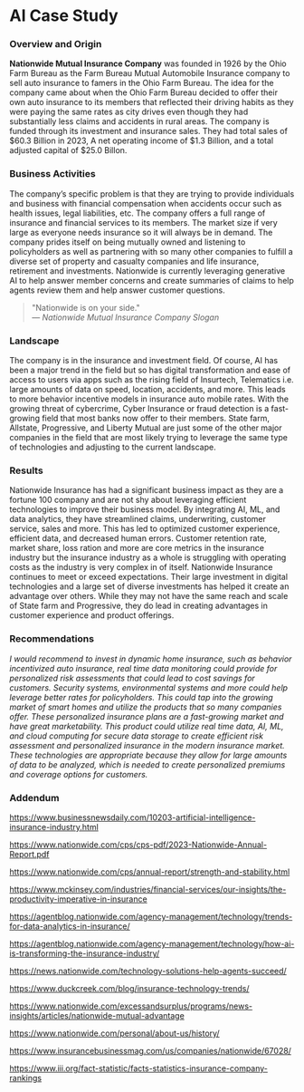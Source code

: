 # AI Case Study

### Overview and Origin

**Nationwide Mutual Insurance Company** was founded in 1926 by the Ohio Farm Bureau as the Farm Bureau Mutual Automobile Insurance company to sell auto insurance to famers in the Ohio Farm Bureau. The idea for the company came about when the Ohio Farm Bureau decided to offer their own auto insurance to its members that reflected their driving habits as they were paying the same rates as city drives even though they had substantially less claims and accidents in rural areas. The company is funded through its investment and insurance sales. They had total sales of $60.3 Billion in 2023, A net operating income of $1.3 Billion, and a total adjusted capital of $25.0 Billon.

### Business Activities

The company’s specific problem is that they are trying to provide individuals and business with financial compensation when accidents occur such as health issues, legal liabilities, etc. The company offers a full range of insurance and financial services to its members. The market size if very large as everyone needs insurance so it will always be in demand. The company prides itself on being mutually owned and listening to policyholders as well as partnering with so many other companies to fulfill a diverse set of property and casualty companies and life insurance, retirement and investments. Nationwide is currently leveraging generative AI to help answer member concerns and create summaries of claims to help agents review them and help answer customer questions.

> "Nationwide is on your side."  
> — *Nationwide Mutual Insurance Company Slogan*


### Landscape

The company is in the insurance and investment field. Of course, AI has been a major trend in the field but so has digital transformation and ease of access to users via apps such as the rising field of Insurtech, Telematics i.e. large amounts of data on speed, location, accidents, and more. This leads to more behavior incentive models in insurance auto mobile rates. With the growing threat of cybercrime, Cyber Insurance or fraud detection is a fast-growing field that most banks now offer to their members. State farm, Allstate, Progressive, and Liberty Mutual are just some of the other major companies in the field that are most likely trying to leverage the same type of technologies and adjusting to the current landscape.

### Results

Nationwide Insurance has had a significant business impact as they are a fortune 100 company and are not shy about leveraging efficient technologies to improve their business model. By integrating AI, ML, and data analytics, they have streamlined claims, underwriting, customer service, sales and more. This has led to optimized customer experience, efficient data, and decreased human errors. Customer retention rate, market share, loss ration and more are core metrics in the insurance industry but the insurance industry as a whole is struggling with operating costs as the industry is very complex in of itself. Nationwide Insurance continues to meet or exceed expectations. Their large investment in digital technologies and a large set of diverse investments has helped it create an advantage over others. While they may not have the same reach and scale of State farm and Progressive, they do lead in creating advantages in customer experience and product offerings.

### Recommendations

*I would recommend to invest in dynamic home insurance, such as behavior incentivized auto insurance, real time data monitoring could provide for personalized risk assessments that could lead to cost savings for customers. Security systems, environmental systems and more could help leverage better rates for policyholders. This could tap into the growing market of smart homes and utilize the products that so many companies offer. These personalized insurance plans are a fast-growing market and have great marketability. This product could utilize real time data, AI, ML, and cloud computing for secure data storage to create efficient risk assessment and personalized insurance in the modern insurance market. These technologies are appropriate because they allow for large amounts of data to be analyzed, which is needed to create personalized premiums and coverage options for customers.*

### Addendum

<https://www.businessnewsdaily.com/10203-artificial-intelligence-insurance-industry.html>

<https://www.nationwide.com/cps/cps-pdf/2023-Nationwide-Annual-Report.pdf>

<https://www.nationwide.com/cps/annual-report/strength-and-stability.html>

<https://www.mckinsey.com/industries/financial-services/our-insights/the-productivity-imperative-in-insurance>

<https://agentblog.nationwide.com/agency-management/technology/trends-for-data-analytics-in-insurance/>

<https://agentblog.nationwide.com/agency-management/technology/how-ai-is-transforming-the-insurance-industry/>

<https://news.nationwide.com/technology-solutions-help-agents-succeed/>

<https://www.duckcreek.com/blog/insurance-technology-trends/>

<https://www.nationwide.com/excessandsurplus/programs/news-insights/articles/nationwide-mutual-advantage>

<https://www.nationwide.com/personal/about-us/history/>

<https://www.insurancebusinessmag.com/us/companies/nationwide/67028/>

<https://www.iii.org/fact-statistic/facts-statistics-insurance-company-rankings>
